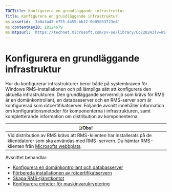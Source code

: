 ```yaml
---
TOCTitle: Konfigurera en grundläggande infrastruktur
Title: Konfigurera en grundläggande infrastruktur
ms:assetid: '3a0a3a47-e755-4455-bb22-0e05053723e4'
ms:contentKeyID: 18124679
ms:mtpsurl: 'https://technet.microsoft.com/sv-se/library/Cc720243(v=WS.10)'
---
```


Konfigurera en grundläggande infrastruktur
==========================================

Hur du konfigurerar infrastrukturer beror både på systemkraven för Windows RMS-installationen och på lämpliga sätt att konfigurera den aktuella infrastrukturen. Den grundläggande servermiljö som krävs för RMS är en domänkontrollant, en databasserver och en RMS-server som är konfigurerad som rotcertifikatserver. Följande avsnitt innehåller information om konfigurationsmetoder för komponenterna i infrastrukturen, samt kompletterande information om distribution av komponenterna.

| ![](images/Cc720243.note(WS.10).gif)Obs!                                                                                                                                                   |
|-------------------------------------------------------------------------------------------------------------------------------------------------------------------------------------------------------------------------|
| Vid distribution av RMS krävs att RMS-klienten har installerats på de klientdatorer som ska användas med RMS-servern. Du hämtar RMS-klienten från [Microsofts webbplats](http://go.microsoft.com/fwlink/?linkid=18134). |

Avsnittet behandlar:

-   [Konfigurera en domänkontrollant och databasserver](https://technet.microsoft.com/d20f8305-9f9e-4760-bfbf-82824db60d1f)
-   [Förbereda installationen av rotcertifikatservern](https://technet.microsoft.com/ed51605e-8b17-4155-8d83-f6777f499b7b)
-   [Skapa RMS-tjänstkontot](https://technet.microsoft.com/6eb38729-f0f0-431a-bc8c-17102cf175d8)
-   [Konfigurera enheter för maskinvarukryptering](https://technet.microsoft.com/3a35a8ea-696c-4005-9892-cac6e773497a)
